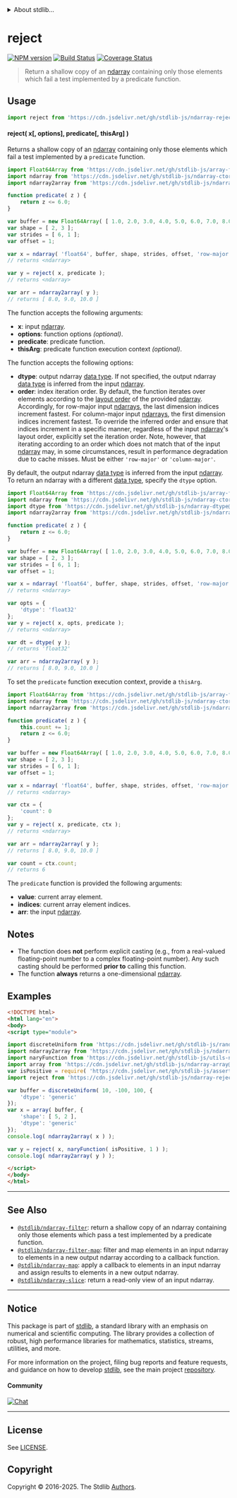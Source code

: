 <!--

@license Apache-2.0

Copyright (c) 2024 The Stdlib Authors.

Licensed under the Apache License, Version 2.0 (the "License");
you may not use this file except in compliance with the License.
You may obtain a copy of the License at

   http://www.apache.org/licenses/LICENSE-2.0

Unless required by applicable law or agreed to in writing, software
distributed under the License is distributed on an "AS IS" BASIS,
WITHOUT WARRANTIES OR CONDITIONS OF ANY KIND, either express or implied.
See the License for the specific language governing permissions and
limitations under the License.

-->


<details>
  <summary>
    About stdlib...
  </summary>
  <p>We believe in a future in which the web is a preferred environment for numerical computation. To help realize this future, we've built stdlib. stdlib is a standard library, with an emphasis on numerical and scientific computation, written in JavaScript (and C) for execution in browsers and in Node.js.</p>
  <p>The library is fully decomposable, being architected in such a way that you can swap out and mix and match APIs and functionality to cater to your exact preferences and use cases.</p>
  <p>When you use stdlib, you can be absolutely certain that you are using the most thorough, rigorous, well-written, studied, documented, tested, measured, and high-quality code out there.</p>
  <p>To join us in bringing numerical computing to the web, get started by checking us out on <a href="https://github.com/stdlib-js/stdlib">GitHub</a>, and please consider <a href="https://opencollective.com/stdlib">financially supporting stdlib</a>. We greatly appreciate your continued support!</p>
</details>

# reject

[![NPM version][npm-image]][npm-url] [![Build Status][test-image]][test-url] [![Coverage Status][coverage-image]][coverage-url] <!-- [![dependencies][dependencies-image]][dependencies-url] -->

> Return a shallow copy of an [ndarray][@stdlib/ndarray/ctor] containing only those elements which fail a test implemented by a predicate function.

<section class="intro">

</section>

<!-- /.intro -->



<section class="usage">

## Usage

```javascript
import reject from 'https://cdn.jsdelivr.net/gh/stdlib-js/ndarray-reject@esm/index.mjs';
```

#### reject( x\[, options], predicate\[, thisArg] )

Returns a shallow copy of an [ndarray][@stdlib/ndarray/ctor] containing only those elements which fail a test implemented by a `predicate` function.

<!-- eslint-disable max-len -->

```javascript
import Float64Array from 'https://cdn.jsdelivr.net/gh/stdlib-js/array-float64@esm/index.mjs';
import ndarray from 'https://cdn.jsdelivr.net/gh/stdlib-js/ndarray-ctor@esm/index.mjs';
import ndarray2array from 'https://cdn.jsdelivr.net/gh/stdlib-js/ndarray-to-array@esm/index.mjs';

function predicate( z ) {
    return z <= 6.0;
}

var buffer = new Float64Array( [ 1.0, 2.0, 3.0, 4.0, 5.0, 6.0, 7.0, 8.0, 9.0, 10.0, 11.0, 12.0 ] );
var shape = [ 2, 3 ];
var strides = [ 6, 1 ];
var offset = 1;

var x = ndarray( 'float64', buffer, shape, strides, offset, 'row-major' );
// returns <ndarray>

var y = reject( x, predicate );
// returns <ndarray>

var arr = ndarray2array( y );
// returns [ 8.0, 9.0, 10.0 ]
```

The function accepts the following arguments:

-   **x**: input [ndarray][@stdlib/ndarray/ctor].
-   **options**: function options _(optional)_.
-   **predicate**: predicate function.
-   **thisArg**: predicate function execution context _(optional)_.

The function accepts the following options:

-   **dtype**: output ndarray [data type][@stdlib/ndarray/dtypes]. If not specified, the output ndarray [data type][@stdlib/ndarray/dtypes] is inferred from the input [ndarray][@stdlib/ndarray/ctor].
-   **order**: index iteration order. By default, the function iterates over elements according to the [layout order][@stdlib/ndarray/orders] of the provided [ndarray][@stdlib/ndarray/ctor]. Accordingly, for row-major input [ndarrays][@stdlib/ndarray/ctor], the last dimension indices increment fastest. For column-major input [ndarrays][@stdlib/ndarray/ctor], the first dimension indices increment fastest. To override the inferred order and ensure that indices increment in a specific manner, regardless of the input [ndarray][@stdlib/ndarray/ctor]'s layout order, explicitly set the iteration order. Note, however, that iterating according to an order which does not match that of the input [ndarray][@stdlib/ndarray/ctor] may, in some circumstances, result in performance degradation due to cache misses. Must be either `'row-major'` or `'column-major'`.

By default, the output ndarray [data type][@stdlib/ndarray/dtypes] is inferred from the input [ndarray][@stdlib/ndarray/ctor]. To return an ndarray with a different [data type][@stdlib/ndarray/dtypes], specify the `dtype` option.

<!-- eslint-disable max-len -->

```javascript
import Float64Array from 'https://cdn.jsdelivr.net/gh/stdlib-js/array-float64@esm/index.mjs';
import ndarray from 'https://cdn.jsdelivr.net/gh/stdlib-js/ndarray-ctor@esm/index.mjs';
import dtype from 'https://cdn.jsdelivr.net/gh/stdlib-js/ndarray-dtype@esm/index.mjs';
import ndarray2array from 'https://cdn.jsdelivr.net/gh/stdlib-js/ndarray-to-array@esm/index.mjs';

function predicate( z ) {
    return z <= 6.0;
}

var buffer = new Float64Array( [ 1.0, 2.0, 3.0, 4.0, 5.0, 6.0, 7.0, 8.0, 9.0, 10.0, 11.0, 12.0 ] );
var shape = [ 2, 3 ];
var strides = [ 6, 1 ];
var offset = 1;

var x = ndarray( 'float64', buffer, shape, strides, offset, 'row-major' );
// returns <ndarray>

var opts = {
    'dtype': 'float32'
};
var y = reject( x, opts, predicate );
// returns <ndarray>

var dt = dtype( y );
// returns 'float32'

var arr = ndarray2array( y );
// returns [ 8.0, 9.0, 10.0 ]
```

To set the `predicate` function execution context, provide a `thisArg`.

<!-- eslint-disable no-invalid-this, max-len -->

```javascript
import Float64Array from 'https://cdn.jsdelivr.net/gh/stdlib-js/array-float64@esm/index.mjs';
import ndarray from 'https://cdn.jsdelivr.net/gh/stdlib-js/ndarray-ctor@esm/index.mjs';
import ndarray2array from 'https://cdn.jsdelivr.net/gh/stdlib-js/ndarray-to-array@esm/index.mjs';

function predicate( z ) {
    this.count += 1;
    return z <= 6.0;
}

var buffer = new Float64Array( [ 1.0, 2.0, 3.0, 4.0, 5.0, 6.0, 7.0, 8.0, 9.0, 10.0, 11.0, 12.0 ] );
var shape = [ 2, 3 ];
var strides = [ 6, 1 ];
var offset = 1;

var x = ndarray( 'float64', buffer, shape, strides, offset, 'row-major' );
// returns <ndarray>

var ctx = {
    'count': 0
};
var y = reject( x, predicate, ctx );
// returns <ndarray>

var arr = ndarray2array( y );
// returns [ 8.0, 9.0, 10.0 ]

var count = ctx.count;
// returns 6
```

The `predicate` function is provided the following arguments:

-   **value**: current array element.
-   **indices**: current array element indices.
-   **arr**: the input [ndarray][@stdlib/ndarray/ctor].

</section>

<!-- /.usage -->

<section class="notes">

## Notes

-   The function does **not** perform explicit casting (e.g., from a real-valued floating-point number to a complex floating-point number). Any such casting should be performed **prior to** calling this function.
-   The function **always** returns a one-dimensional [ndarray][@stdlib/ndarray/ctor].

</section>

<!-- /.notes -->

<section class="examples">

## Examples

<!-- eslint no-undef: "error" -->

```html
<!DOCTYPE html>
<html lang="en">
<body>
<script type="module">

import discreteUniform from 'https://cdn.jsdelivr.net/gh/stdlib-js/random-array-discrete-uniform@esm/index.mjs';
import ndarray2array from 'https://cdn.jsdelivr.net/gh/stdlib-js/ndarray-to-array@esm/index.mjs';
import naryFunction from 'https://cdn.jsdelivr.net/gh/stdlib-js/utils-nary-function@esm/index.mjs';
import array from 'https://cdn.jsdelivr.net/gh/stdlib-js/ndarray-array@esm/index.mjs';
var isPositive = require( 'https://cdn.jsdelivr.net/gh/stdlib-js/assert-is-positive-number' ).isPrimitive;
import reject from 'https://cdn.jsdelivr.net/gh/stdlib-js/ndarray-reject@esm/index.mjs';

var buffer = discreteUniform( 10, -100, 100, {
    'dtype': 'generic'
});
var x = array( buffer, {
    'shape': [ 5, 2 ],
    'dtype': 'generic'
});
console.log( ndarray2array( x ) );

var y = reject( x, naryFunction( isPositive, 1 ) );
console.log( ndarray2array( y ) );

</script>
</body>
</html>
```

</section>

<!-- /.examples -->

<!-- Section for related `stdlib` packages. Do not manually edit this section, as it is automatically populated. -->

<section class="related">

* * *

## See Also

-   <span class="package-name">[`@stdlib/ndarray-filter`][@stdlib/ndarray/filter]</span><span class="delimiter">: </span><span class="description">return a shallow copy of an ndarray containing only those elements which pass a test implemented by a predicate function.</span>
-   <span class="package-name">[`@stdlib/ndarray-filter-map`][@stdlib/ndarray/filter-map]</span><span class="delimiter">: </span><span class="description">filter and map elements in an input ndarray to elements in a new output ndarray according to a callback function.</span>
-   <span class="package-name">[`@stdlib/ndarray-map`][@stdlib/ndarray/map]</span><span class="delimiter">: </span><span class="description">apply a callback to elements in an input ndarray and assign results to elements in a new output ndarray.</span>
-   <span class="package-name">[`@stdlib/ndarray-slice`][@stdlib/ndarray/slice]</span><span class="delimiter">: </span><span class="description">return a read-only view of an input ndarray.</span>

</section>

<!-- /.related -->


<section class="main-repo" >

* * *

## Notice

This package is part of [stdlib][stdlib], a standard library with an emphasis on numerical and scientific computing. The library provides a collection of robust, high performance libraries for mathematics, statistics, streams, utilities, and more.

For more information on the project, filing bug reports and feature requests, and guidance on how to develop [stdlib][stdlib], see the main project [repository][stdlib].

#### Community

[![Chat][chat-image]][chat-url]

---

## License

See [LICENSE][stdlib-license].


## Copyright

Copyright &copy; 2016-2025. The Stdlib [Authors][stdlib-authors].

</section>

<!-- /.stdlib -->

<!-- Section for all links. Make sure to keep an empty line after the `section` element and another before the `/section` close. -->

<section class="links">

[npm-image]: http://img.shields.io/npm/v/@stdlib/ndarray-reject.svg
[npm-url]: https://npmjs.org/package/@stdlib/ndarray-reject

[test-image]: https://github.com/stdlib-js/ndarray-reject/actions/workflows/test.yml/badge.svg?branch=main
[test-url]: https://github.com/stdlib-js/ndarray-reject/actions/workflows/test.yml?query=branch:main

[coverage-image]: https://img.shields.io/codecov/c/github/stdlib-js/ndarray-reject/main.svg
[coverage-url]: https://codecov.io/github/stdlib-js/ndarray-reject?branch=main

<!--

[dependencies-image]: https://img.shields.io/david/stdlib-js/ndarray-reject.svg
[dependencies-url]: https://david-dm.org/stdlib-js/ndarray-reject/main

-->

[chat-image]: https://img.shields.io/gitter/room/stdlib-js/stdlib.svg
[chat-url]: https://app.gitter.im/#/room/#stdlib-js_stdlib:gitter.im

[stdlib]: https://github.com/stdlib-js/stdlib

[stdlib-authors]: https://github.com/stdlib-js/stdlib/graphs/contributors

[umd]: https://github.com/umdjs/umd
[es-module]: https://developer.mozilla.org/en-US/docs/Web/JavaScript/Guide/Modules

[deno-url]: https://github.com/stdlib-js/ndarray-reject/tree/deno
[deno-readme]: https://github.com/stdlib-js/ndarray-reject/blob/deno/README.md
[umd-url]: https://github.com/stdlib-js/ndarray-reject/tree/umd
[umd-readme]: https://github.com/stdlib-js/ndarray-reject/blob/umd/README.md
[esm-url]: https://github.com/stdlib-js/ndarray-reject/tree/esm
[esm-readme]: https://github.com/stdlib-js/ndarray-reject/blob/esm/README.md
[branches-url]: https://github.com/stdlib-js/ndarray-reject/blob/main/branches.md

[stdlib-license]: https://raw.githubusercontent.com/stdlib-js/ndarray-reject/main/LICENSE

[@stdlib/ndarray/ctor]: https://github.com/stdlib-js/ndarray-ctor/tree/esm

[@stdlib/ndarray/dtypes]: https://github.com/stdlib-js/ndarray-dtypes/tree/esm

[@stdlib/ndarray/orders]: https://github.com/stdlib-js/ndarray-orders/tree/esm

<!-- <related-links> -->

[@stdlib/ndarray/filter]: https://github.com/stdlib-js/ndarray-filter/tree/esm

[@stdlib/ndarray/filter-map]: https://github.com/stdlib-js/ndarray-filter-map/tree/esm

[@stdlib/ndarray/map]: https://github.com/stdlib-js/ndarray-map/tree/esm

[@stdlib/ndarray/slice]: https://github.com/stdlib-js/ndarray-slice/tree/esm

<!-- </related-links> -->

</section>

<!-- /.links -->
